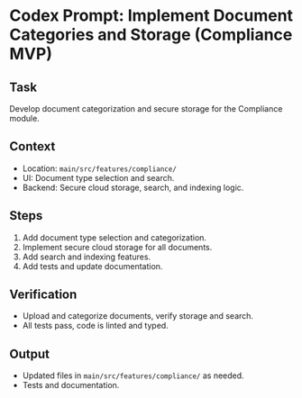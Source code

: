 # Codex Prompt: Implement Document Categories and Storage (Compliance MVP)

## Task
Develop document categorization and secure storage for the Compliance module.

## Context
- Location: `main/src/features/compliance/`
- UI: Document type selection and search.
- Backend: Secure cloud storage, search, and indexing logic.

## Steps
1. Add document type selection and categorization.
2. Implement secure cloud storage for all documents.
3. Add search and indexing features.
4. Add tests and update documentation.

## Verification
- Upload and categorize documents, verify storage and search.
- All tests pass, code is linted and typed.

## Output
- Updated files in `main/src/features/compliance/` as needed.
- Tests and documentation.
